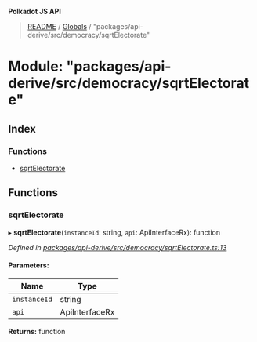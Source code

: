 **Polkadot JS API**

> [README](../README.md) / [Globals](../globals.md) / "packages/api-derive/src/democracy/sqrtElectorate"

# Module: "packages/api-derive/src/democracy/sqrtElectorate"

## Index

### Functions

* [sqrtElectorate](_packages_api_derive_src_democracy_sqrtelectorate_.md#sqrtelectorate)

## Functions

### sqrtElectorate

▸ **sqrtElectorate**(`instanceId`: string, `api`: ApiInterfaceRx): function

*Defined in [packages/api-derive/src/democracy/sqrtElectorate.ts:13](https://github.com/polkadot-js/api/blob/9d548f787/packages/api-derive/src/democracy/sqrtElectorate.ts#L13)*

#### Parameters:

Name | Type |
------ | ------ |
`instanceId` | string |
`api` | ApiInterfaceRx |

**Returns:** function
